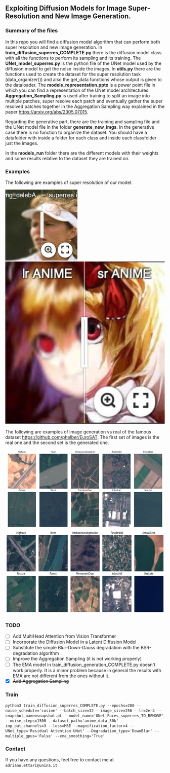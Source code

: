 ## Exploiting Diffusion Models for Image Super-Resolution and New Image Generation.

### Summary of the files 
In this repo you will find a diffusion model algorithm that can perform both super resolution and new image generation. In **train_diffusion_superres_COMPLETE.py** there is the diffusion model class with all the functions to perform its sampling and its training. The **UNet_model_superres.py** is the python file of the UNet model used by the diffusion model to get the noise inside the images. In **utils.py** there are the functions used to create the dataset for the super resolution task (data_organizer()) and also the get_data functions whose output is given to the dataloader. The **models_representation.pptx** is a power point file in which you can find a representation of the UNet model architectures. **Aggregation_Sampling.py** is used after training to split an image into multiple patches, super resolve each patch and eventually gather the super resolved patches together in the Aggregation Sampling way explained in the paper https://arxiv.org/abs/2305.07015. 

Regarding the generative part, there are the training and sampling file and the UNet model file in the folder **generate_new_imgs**. In the generative case there is no function to organize the dataset. You should have a datafolder with inside a folder for each class and inside each classfolder just the images.

In the **models_run** folder there are the different models with their weights and some results relative to the dataset they are trained on. 

### Examples
The following are examples of super resolution of our model.

[<img src="assets/imgsli_1.jpg" height="224px"/>](https://imgsli.com/MjYyODA2) [<img src="assets/imgsli_2.jpg" height="512px"/>](https://imgsli.com/MjYzNzEy) 

The following are examples of image generation vs real of the famous dataset https://github.com/phelber/EuroSAT. The first set of images is the real one and the second set is the generated one.

<img src="assets/EuroSat_real.png" height="250px"/>
<img src="assets/EuroSat_predictions.png" height="265px"/>

### TODO
- [ ] Add MultiHead Attention from Vision Transformer 
- [ ] Incorporate the Diffusion Model in a Latent Diffusion Model
- [ ] Substitute the simple Blur-Down-Gauss degradation with the BSR-degradation algorithm
- [ ] Improve the Aggregation Sampling (it is not working properly)
- [ ] The EMA model in train_diffusion_generation_COMPLETE.py doesn't work properly. It is a minor problem because in general the results with EMA are not different from the ones without it.
- [x] ~~Add Aggregation Sampling~~

### Train
```
python3 train_diffusion_superres_COMPLETE.py --epochs=200 --noise_schedule='cosine' --batch_size=32 --image_size=256 --lr=2e-4 --snapshot_name=snapshot.pt --model_name='UNet_Faces_superres_TO_REMOVE' --noise_steps=1500 --dataset_path='anime_data_50k' --inp_out_channels=3 --loss=MSE --magnification_factor=4 --UNet_type='Residual Attention UNet' --Degradation_type='DownBlur' --multiple_gpus='False' --ema_smoothing='True'
```
### Contact
If you have any questions, feel free to contact me at `adriano.ettari@unina.it`

